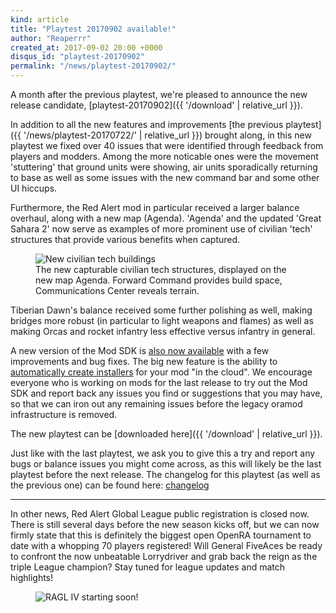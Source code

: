 ```yaml
---
kind: article
title: "Playtest 20170902 available!"
author: "Reaperrr"
created_at: 2017-09-02 20:00 +0000
disqus_id: "playtest-20170902"
permalink: "/news/playtest-20170902/"
---
```


A month after the previous playtest, we're pleased to announce the new release candidate, [playtest-20170902]({{ '/download' | relative_url }}).

In addition to all the new features and improvements [the previous playtest]({{ '/news/playtest-20170722/' | relative_url }}) brought along, in this new playtest we fixed over 40 issues that were identified through feedback from players and modders. Among the more noticable ones were the movement 'stuttering' that ground units were showing, air units sporadically returning to base as well as some issues with the new command bar and some other UI hiccups.

Furthermore, the Red Alert mod in particular received a larger balance overhaul, along with a new map (Agenda). 'Agenda' and the updated 'Great Sahara 2' now serve as examples of more prominent use of civilian 'tech' structures that provide various benefits when captured.

<figure>
  <img src="{{ '/images/news/20170902-agenda-civ-tech.png' | relative_url }}" alt="New civilian tech buildings" />
  <figcaption>The new capturable civilian tech structures, displayed on the new map Agenda. Forward Command provides build space, Communications Center reveals terrain.</figcaption>
</figure>

Tiberian Dawn's balance received some further polishing as well, making bridges more robust (in particular to light weapons and flames) as well as making Orcas and rocket infantry less effective versus infantry in general.

A new version of the Mod SDK is [also now available](https://github.com/OpenRA/OpenRAModSDK/releases/tag/20170902) with a few improvements and bug fixes.  The big new feature is the ability to [automatically create installers](https://github.com/OpenRA/OpenRAModSDK/wiki/Generating-Release-Installers) for your mod "in the cloud".  We encourage everyone who is working on mods for the last release to try out the Mod SDK and report back any issues you find or suggestions that you may have, so that we can iron out any remaining issues before the legacy oramod infrastructure is removed.

The new playtest can be [downloaded here]({{ '/download' | relative_url }}).

Just like with the last playtest, we ask you to give this a try and report any bugs or balance issues you might come across, as this will likely be the last playtest before the next release.
The changelog for this playtest (as well as the previous one) can be found here: [changelog](https://github.com/OpenRA/OpenRA/wiki/Changelog/04b8887b703daf31a2512edfe308cf61ee2a4169)

<hr>

In other news, Red Alert Global League public registration is closed now. There is still several days before the new season kicks off, but we can now firmly state that this is definitely the biggest open OpenRA tournament to date with a whopping 70 players registered! Will General FiveAces be ready to confront the now unbeatable Lorrydriver and grab back the reign as the triple League champion? Stay tuned for league updates and match highlights!

<figure>
  <img src="{{ '/images/news/20170902-ragl-iv-gnrl.jpg' | relative_url }}" alt="RAGL IV starting soon!" />
</figure>
